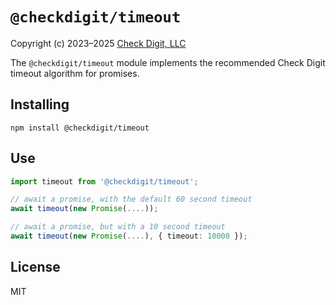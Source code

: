 # `@checkdigit/timeout`

Copyright (c) 2023–2025 [Check Digit, LLC](https://checkdigit.com)

The `@checkdigit/timeout` module implements the recommended Check Digit timeout algorithm for promises.

## Installing

```shell
npm install @checkdigit/timeout
```

## Use

```ts
import timeout from '@checkdigit/timeout';

// await a promise, with the default 60 second timeout
await timeout(new Promise(....));

// await a promise, but with a 10 second timeout
await timeout(new Promise(....), { timeout: 10000 });

```

## License

MIT
